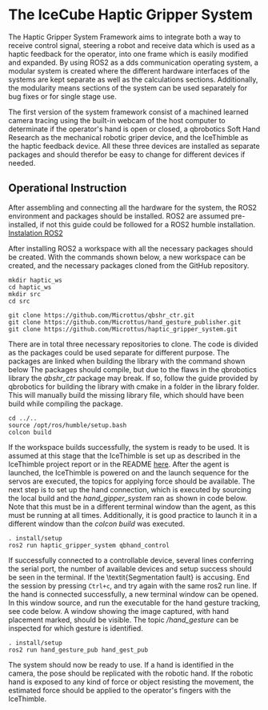 # The IceCube Haptic Gripper System

The Haptic Gripper System Framework aims to integrate both a way to receive control signal, steering a robot and receive data which is used as a haptic feedback for the operator, into one frame which is easily modified and expanded. By using ROS2 as a dds communication operating system, a modular system is created where the different hardware interfaces of the systems are kept separate as well as the calculations sections. Additionally, the modularity means sections of the system can be used separately for bug fixes or for single stage use.

The first version of the system framework consist of a machined learned camera tracing using the built-in webcam of the host computer to determinate if the operator's hand is open or closed, a qbrobotics Soft Hand Research as the mechanical robotic griper device, and the IceThimble as the haptic feedback device. All these three devices are installed as separate packages and should therefor be easy to change for different devices if needed. 

## Operational Instruction

After assembling and connecting all the hardware for the system, the ROS2 environment and packages should be installed. ROS2 are assumed pre-installed, if not this guide could be followed for a ROS2 humble installation. [Instalation ROS2](https://docs.ros.org/en/humble/Installation/Ubuntu-Install-Debians.html)

After installing ROS2 a workspace with all the necessary packages should be created. With the commands shown below, a new workspace can be created, and the necessary packages cloned from the GitHub repository. 

```text
mkdir haptic_ws
cd haptic_ws
mkdir src
cd src

git clone https://github.com/Microttus/qbshr_ctr.git
git clone https://github.com/Microttus/hand_gesture_publisher.git
git clone https://github.com/Microttus/haptic_gripper_system.git
```


There are in total three necessary repositories to clone. The code is divided as the packages could be used separate for different purpose. The packages are linked when building the library with the command shown below The packages should compile, but due to the flaws in the qbrobotics library the _qbshr_ctr_ package may break. If so, follow the guide provided by qbrobotics for building the library with cmake in a folder in the library folder. This will manually build the missing library file, which should have been build while compiling the package. 

```text
cd ../..
source /opt/ros/humble/setup.bash
colcon build
```

If the workspace builds successfully, the system is ready to be used. It is assumed at this stage that the IceThimble is set up as described in the IceThimble project report or in the README [here](https://github.com/Microttus/IceThimble). After the agent is launched, the IceThimble is powered on and the launch sequence for the servos are executed, the topics for applying force should be available. The next step is to set up the hand connection, which is executed by sourcing the local build and the _hand_gipper_system_ ran as shown in code below. Note that this must be in a different terminal window than the agent, as this must be running at all times. Additionally, it is good practice to launch it in a different window than the _colcon build_ was executed. 

```text
. install/setup
ros2 run haptic_gripper_system qbhand_control
```

If successfully connected to a controllable device, several lines conferring the serial port, the number of available devices and setup success should be seen in the terminal. If the \textit{Segmentation fault} is accusing. End the session by pressing ```Ctrl+c```, and try again with the same ros2 run line. If the hand is connected successfully, a new terminal window can be opened. In this window source, and run the executable for the hand gesture tracking, see code below. A window showing the image captured, with hand placement marked, should be visible. The topic _/hand_gesture_ can be inspected for which gesture is identified. 

```text
. install/setup
ros2 run hand_gesture_pub hand_gest_pub
```


The system should now be ready to use. If a hand is identified in the camera, the pose should be replicated with the robotic hand. If the robotic hand is exposed to any kind of force or object resisting the movement, the estimated force should be applied to the operator's fingers with the IceThimble. 
